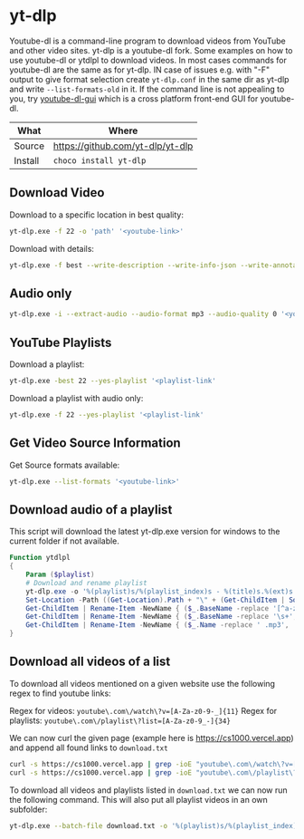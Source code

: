 # yt-dlp

Youtube-dl is a command-line program to download videos from YouTube and other video sites. yt-dlp is a youtube-dl fork. Some examples on how to use youtube-dl or ytdlpl to download videos.  In most cases commands for youtube-dl are the same as for yt-dlp. IN case of issues e.g. with "-F" output to give format selection create `yt-dlp.conf` in the same dir as yt-dlp and write `--list-formats-old` in it. If the command line is not appealing to you, try [youtube-dl-gui](https://github.com/oleksis/youtube-dl-gui) which is a cross platform front-end GUI for youtube-dl.

| What    | Where                              |
|---------|------------------------------------|
| Source  | <https://github.com/yt-dlp/yt-dlp> |
| Install | `choco install yt-dlp`             |

## Download Video

Download to a specific location in best quality:

``` sh
yt-dlp.exe -f 22 -o 'path' '<youtube-link>'
```

Download with details:

``` sh
yt-dlp.exe -f best --write-description --write-info-json --write-annotations --write-sub --write-thumbnail '<youtube-link>'
```

## Audio only

``` sh
yt-dlp.exe -i --extract-audio --audio-format mp3 --audio-quality 0 '<youtube-link>'
```

## YouTube Playlists

Download a playlist:

``` sh
yt-dlp.exe -best 22 --yes-playlist '<playlist-link'
```

Download a playlist with audio only:

``` sh
yt-dlp.exe -f 22 --yes-playlist '<playlist-link'
```

## Get Video Source Information

Get Source formats available:

``` sh
yt-dlp.exe --list-formats '<youtube-link>'
```

## Download audio of a playlist

This script will download the latest yt-dlp.exe version for windows to the current folder if not available.

``` ps1
Function ytdlpl
{
    Param ($playlist)
    # Download and rename playlist
    yt-dlp.exe -o '%(playlist)s/%(playlist_index)s - %(title)s.%(ext)s' -i --extract-audio --audio-format mp3 --audio-quality 2 --yes-playlist "$playlist"
    Set-Location -Path ((Get-Location).Path + "\" + (Get-ChildItem | Sort-Object LastWriteTime | Select-Object -last 1).Name)
    Get-ChildItem | Rename-Item -NewName { ($_.BaseName -replace '[^a-zA-Z]', ' ') + '.mp3' }
    Get-ChildItem | Rename-Item -NewName { ($_.BaseName -replace '\s+', ' ') + '.mp3' }
    Get-ChildItem | Rename-Item -NewName { ($_.Name -replace ' .mp3', '.mp3')}
}
```

## Download all videos of a list

To download all videos mentioned on a given website use the following regex to find youtube links:

Regex for videos: `youtube\.com\/watch\?v=[A-Za-z0-9-_]{11}`
Regex for playlists: `youtube\.com\/playlist\?list=[A-Za-z0-9_-]{34}`

We can now curl the given page (example here is <https://cs1000.vercel.app>) and append all found links to `download.txt`

``` sh
curl -s https://cs1000.vercel.app | grep -ioE "youtube\.com\/watch\?v=[A-Za-z0-9]{11}" > download.txt
curl -s https://cs1000.vercel.app | grep -ioE "youtube\.com\/playlist\?list=[A-Za-z0-9_-]{34}" >> download.txt
```

To download all videos and playlists listed in `download.txt` we can now run the following command. This will also put all playlist videos in an own subfolder:

``` sh
yt-dlp.exe --batch-file download.txt -o '%(playlist)s/%(playlist_index)s - %(title)s.%(ext)s' "${line}"
```
